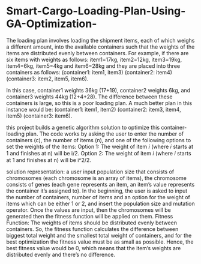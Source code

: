 # Smart-Cargo-Loading-Plan-Using-GA-Optimization-
The loading plan involves loading the shipment items, each of which weighs a different amount, into the available containers such that the weights of the items are distributed evenly between containers.  For example, if there are six items with weights as follows: item1=17kg, item2=12kg, item3=19kg, item4=6kg, item5=4kg and item6=28kg and they are placed into three containers as follows:
(container1: item1, item3) (container2: item4) (container3: item2, item5, item6).

In this case, container1 weights 36kg (17+19), container2 weights 6kg, and container3 weights 44kg (12+4+28). The difference between these containers is large, so this is a poor loading plan. A much better plan in this instance would be: 
(container1: item1, item2) (container2: item3, item4, item5) (container3: item6).

this project builds a genetic algorithm solution to optimize this container-loading plan. The code works by asking the user to enter the number of containers (c), the number of items (n), and one of the following options to set the weights of the items:
Option 1: The weight of item 𝑖 (where 𝑖 starts at 1 and finishes at n) will be  i/2.
Option 2: The weight of item 𝑖 (where 𝑖 starts at 1 and finishes at n) will be i^2/2.

solution representation: 
a user input population size that consists of chromosomes (each chromosome is an array of items), 
the chromosome consists of genes (each gene represents an item, an item’s value represents the container it’s assigned to). 
In the beginning, the user is asked to input the number of containers, number of items and an option 
for the weight of items which can be either 1 or 2, and insert the population size and mutation 
operator. Once the values are input, then the chromosomes will be generated then the fitness 
function will be applied on them.
Fitness Function:
The weights of items should be distributed evenly between containers. So, the fitness function 
calculates the difference between biggest total weight and the smallest total weight of containers,
and for the best optimization the fitness value must be as small as possible. Hence, the best fitness 
value would be 0, which means that the item’s weights are distributed evenly and there’s no 
difference.
